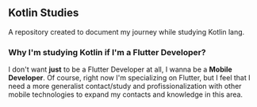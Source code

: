 ## Kotlin Studies

A repository created to document my journey while studying Kotlin lang.

### Why I'm  studying Kotlin if I'm a Flutter Developer?

I don't want **just** to be a Flutter Developer at all, I wanna be a **Mobile Developer**. Of course, right now I'm specializing on Flutter, but I feel that I need a more generalist contact/study and profissionalization with other mobile technologies to expand my contacts and knowledge in this area.